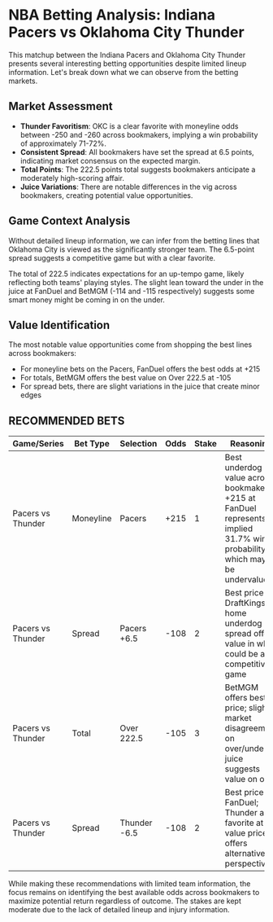 # NBA Betting Analysis: Indiana Pacers vs Oklahoma City Thunder

This matchup between the Indiana Pacers and Oklahoma City Thunder presents several interesting betting opportunities despite limited lineup information. Let's break down what we can observe from the betting markets.

## Market Assessment

- **Thunder Favoritism**: OKC is a clear favorite with moneyline odds between -250 and -260 across bookmakers, implying a win probability of approximately 71-72%.
- **Consistent Spread**: All bookmakers have set the spread at 6.5 points, indicating market consensus on the expected margin.
- **Total Points**: The 222.5 points total suggests bookmakers anticipate a moderately high-scoring affair.
- **Juice Variations**: There are notable differences in the vig across bookmakers, creating potential value opportunities.

## Game Context Analysis

Without detailed lineup information, we can infer from the betting lines that Oklahoma City is viewed as the significantly stronger team. The 6.5-point spread suggests a competitive game but with a clear favorite.

The total of 222.5 indicates expectations for an up-tempo game, likely reflecting both teams' playing styles. The slight lean toward the under in the juice at FanDuel and BetMGM (-114 and -115 respectively) suggests some smart money might be coming in on the under.

## Value Identification

The most notable value opportunities come from shopping the best lines across bookmakers:
- For moneyline bets on the Pacers, FanDuel offers the best odds at +215
- For totals, BetMGM offers the best value on Over 222.5 at -105
- For spread bets, there are slight variations in the juice that create minor edges

## RECOMMENDED BETS

| Game/Series | Bet Type | Selection | Odds | Stake | Reasoning |
|-------------|----------|-----------|------|-------|-----------|
| Pacers vs Thunder | Moneyline | Pacers | +215 | 1 | Best underdog value across bookmakers; +215 at FanDuel represents implied 31.7% win probability, which may be undervalued |
| Pacers vs Thunder | Spread | Pacers +6.5 | -108 | 2 | Best price at DraftKings; home underdog spread offers value in what could be a competitive game |
| Pacers vs Thunder | Total | Over 222.5 | -105 | 3 | BetMGM offers best price; slight market disagreement on over/under juice suggests value on over |
| Pacers vs Thunder | Spread | Thunder -6.5 | -108 | 2 | Best price at FanDuel; Thunder as favorite at value price offers alternative perspective |

While making these recommendations with limited team information, the focus remains on identifying the best available odds across bookmakers to maximize potential return regardless of outcome. The stakes are kept moderate due to the lack of detailed lineup and injury information.